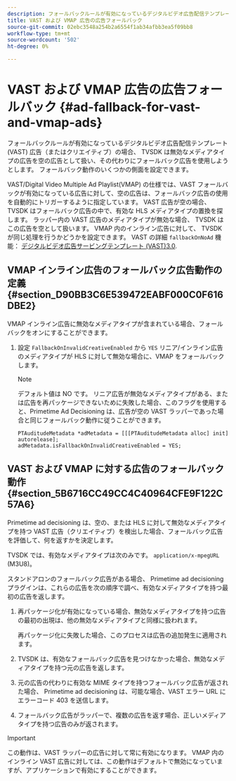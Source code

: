 ```yaml
---
description: フォールバックルールが有効になっているデジタルビデオ広告配信テンプレート (VAST) 広告（またはクリエイティブ）の場合、 TVSDK は無効なメディアタイプの広告を空の広告として扱い、その代わりにフォールバック広告を使用しようとします。 フォールバック動作のいくつかの側面を設定できます。
title: VAST および VMAP 広告の広告フォールバック
source-git-commit: 02ebc3548a254b2a6554f1ab34afbb3ea5f09bb8
workflow-type: tm+mt
source-wordcount: '502'
ht-degree: 0%

---
```


# VAST および VMAP 広告の広告フォールバック {#ad-fallback-for-vast-and-vmap-ads}

フォールバックルールが有効になっているデジタルビデオ広告配信テンプレート (VAST) 広告（またはクリエイティブ）の場合、 TVSDK は無効なメディアタイプの広告を空の広告として扱い、その代わりにフォールバック広告を使用しようとします。 フォールバック動作のいくつかの側面を設定できます。

VAST/Digital Video Multiple Ad Playlist(VMAP) の仕様では、VAST フォールバックが有効になっている広告に対して、空の広告は、フォールバック広告の使用を自動的にトリガーするように指定しています。 VAST 広告が空の場合、 TVSDK はフォールバック広告の中で、有効な HLS メディアタイプの置換を探します。 ラッパー内の VAST 広告のメディアタイプが無効な場合、 TVSDK はこの広告を空として扱います。 VMAP 内のインライン広告に対して、 TVSDK が同じ処理を行うかどうかを設定できます。 VAST の詳細 `fallbackOnNoAd` 機能： [デジタルビデオ広告サービングテンプレート (VAST)3.0](https://www.iab.net/guidelines/508676/digitalvideo/vsuite/vast).

## VMAP インライン広告のフォールバック広告動作の定義 {#section_D90BB3C6E539472EABF000C0F616DBE2}

VMAP インライン広告に無効なメディアタイプが含まれている場合、フォールバックをオンにすることができます。

1. 設定 `FallbackOnInvalidCreativeEnabled` から `YES` リニア/インライン広告のメディアタイプが HLS に対して無効な場合に、VMAP をフォールバックします。

   >[!NOTE]
   >
   >デフォルト値は NO です。 リニア広告が無効なメディアタイプがある、または広告を再パッケージできないために失敗した場合、このフラグを使用すると、Primetime Ad Decisioning は、広告が空の VAST ラッパーであった場合と同じフォールバック動作に従うことができます。

   ```
   PTAuditudeMetadata *adMetadata = [[[PTAuditudeMetadata alloc] init] autorelease]; 
   adMetadata.isFallbackOnInvalidCreativeEnabled = YES;
   ```

## VAST および VMAP に対する広告のフォールバック動作 {#section_5B6716CC49CC4C40964CFE9F122C57A6}

Primetime ad decisioning は、空の、または HLS に対して無効なメディアタイプを持つ VAST 広告（クリエイティブ）を検出した場合、フォールバック広告を評価して、何を返すかを決定します。

TVSDK では、有効なメディアタイプは次のみです。 `application/x-mpegURL` (M3U8)。

スタンドアロンのフォールバック広告がある場合、 Primetime ad decisioning プラグインは、これらの広告を次の順序で調べ、有効なメディアタイプを持つ最初の広告を返します。

1. 再パッケージ化が有効になっている場合、無効なメディアタイプを持つ広告の最初の出現は、他の無効なメディアタイプと同様に扱われます。

   再パッケージ化に失敗した場合、このプロセスは広告の追加発生に適用されます。
1. TVSDK は、有効なフォールバック広告を見つけなかった場合、無効なメディアタイプを持つ元の広告を返します。
1. 元の広告の代わりに有効な MIME タイプを持つフォールバック広告が返された場合、 Primetime ad decisioning は、可能な場合、VAST エラー URL にエラーコード 403 を送信します。
1. フォールバック広告がラッパーで、複数の広告を返す場合、正しいメディアタイプを持つ広告のみが返されます。

>[!IMPORTANT]
>
>この動作は、VAST ラッパーの広告に対して常に有効になります。 VMAP 内のインライン VAST 広告に対しては、この動作はデフォルトで無効になっていますが、アプリケーションで有効にすることができます。
